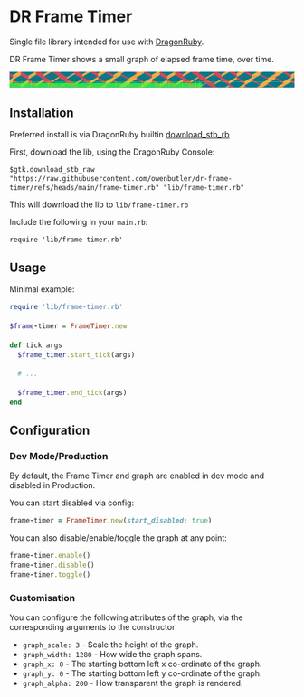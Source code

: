 # DR Frame Timer

Single file library intended for use with [DragonRuby](https://dragonruby.org/).

DR Frame Timer shows a small graph of elapsed frame time, over time.

![screenshot of frame timer in action](./frame-timer.png)

## Installation

Preferred install is via DragonRuby builtin [download_stb_rb](https://docs.dragonruby.org/#-----download_stb_rb(_raw)-)

First, download the lib, using the DragonRuby Console:

```
$gtk.download_stb_raw "https://raw.githubusercontent.com/owenbutler/dr-frame-timer/refs/heads/main/frame-timer.rb" "lib/frame-timer.rb"
```

This will download the lib to `lib/frame-timer.rb`

Include the following in your `main.rb`:

```
require 'lib/frame-timer.rb'
```

## Usage

Minimal example:

```ruby
require 'lib/frame-timer.rb'

$frame-timer = FrameTimer.new

def tick args
  $frame_timer.start_tick(args)

  # ...

  $frame_timer.end_tick(args)
end
```

## Configuration

### Dev Mode/Production

By default, the Frame Timer and graph are enabled in dev mode and disabled in Production.

You can start disabled via config:

```ruby
frame-timer = FrameTimer.new(start_disabled: true)
```

You can also disable/enable/toggle the graph at any point:

```ruby
frame-timer.enable()
frame-timer.disable()
frame-timer.toggle()
```

### Customisation

You can configure the following attributes of the graph, via the corresponding arguments to the constructor

- `graph_scale: 3` - Scale the height of the graph.
- `graph_width: 1280` - How wide the graph spans.
- `graph_x: 0` - The starting bottom left x co-ordinate of the graph.
- `graph_y: 0` - The starting bottom left y co-ordinate of the graph.
- `graph_alpha: 200` - How transparent the graph is rendered.

